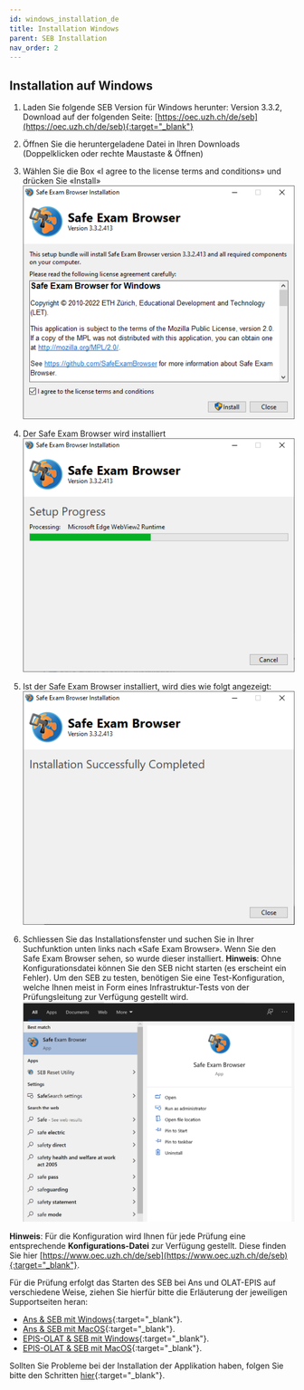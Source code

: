 ```yaml
---
id: windows_installation_de
title: Installation Windows
parent: SEB Installation
nav_order: 2
---
```


## Installation auf Windows

1. Laden Sie folgende SEB Version für Windows herunter:
Version 3.3.2, Download auf der folgenden Seite: [https://oec.uzh.ch/de/seb](https://oec.uzh.ch/de/seb){:target="_blank"}

1. Öffnen Sie die heruntergeladene Datei in Ihren Downloads (Doppelklicken oder rechte Maustaste & Öffnen)

1. Wählen Sie die Box «I agree to the license terms and conditions» und drücken Sie «Install»
[![Windows-Download-4](assets/download-windows-step4.png)](assets/download-windows-step4.png)

1. Der Safe Exam Browser wird installiert
[![Windows-Download-5](assets/download-windows-step5.png)](assets/download-windows-step5.png)

1. Ist der Safe Exam Browser installiert, wird dies wie folgt angezeigt:
[![Windows-Download-6](assets/download-windows-step6.png)](assets/download-windows-step6.png)

1. Schliessen Sie das Installationsfenster und suchen Sie in Ihrer Suchfunktion unten links nach «Safe Exam Browser».
Wenn Sie den Safe Exam Browser sehen, so wurde dieser installiert. **Hinweis**: Ohne Konfigurationsdatei können Sie den SEB nicht starten (es erscheint ein Fehler).
Um den SEB zu testen, benötigen Sie eine Test-Konfiguration, welche Ihnen meist in Form eines Infrastruktur-Tests von der Prüfungsleitung zur Verfügung gestellt wird.
[![Windows-Download-7](assets/download-windows-step7.png)](assets/download-windows-step7.png)

**Hinweis**: Für die Konfiguration wird Ihnen für jede Prüfung eine entsprechende **Konfigurations-Datei** zur Verfügung gestellt. Diese finden Sie hier [https://www.oec.uzh.ch/de/seb](https://www.oec.uzh.ch/de/seb){:target="_blank"}.

Für die Prüfung erfolgt das Starten des SEB bei Ans und OLAT-EPIS auf verschiedene Weise, ziehen Sie hierfür bitte die Erläuterung der jeweiligen Supportseiten heran:
* [Ans & SEB mit Windows](https://uzh-oec.github.io/seb/exam_seb_ans_win_de.html){:target="_blank"}.
* [Ans & SEB mit MacOS](https://uzh-oec.github.io/seb/exam_seb_ans_mac_de.html){:target="_blank"}.
* [EPIS-OLAT & SEB mit Windows](https://uzh-oec.github.io/seb/exam_seb_epis_win_de.html){:target="_blank"}.
* [EPIS-OLAT & SEB mit MacOS](https://uzh-oec.github.io/seb/exam_seb_epis_mac_de.html){:target="_blank"}.

Sollten Sie Probleme bei der Installation der Applikation haben, folgen Sie bitte den Schritten [hier](https://uzh-oec.github.io/seb/installation_problems_de.html){:target="_blank"}.
